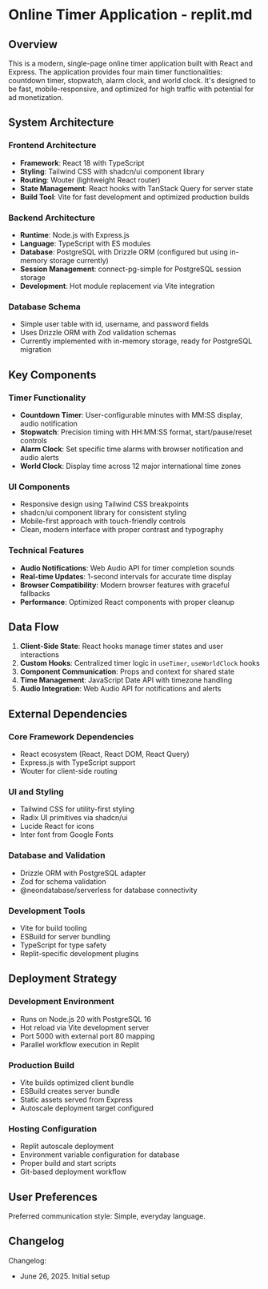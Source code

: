 # Online Timer Application - replit.md

## Overview

This is a modern, single-page online timer application built with React and Express. The application provides four main timer functionalities: countdown timer, stopwatch, alarm clock, and world clock. It's designed to be fast, mobile-responsive, and optimized for high traffic with potential for ad monetization.

## System Architecture

### Frontend Architecture
- **Framework**: React 18 with TypeScript
- **Styling**: Tailwind CSS with shadcn/ui component library
- **Routing**: Wouter (lightweight React router)
- **State Management**: React hooks with TanStack Query for server state
- **Build Tool**: Vite for fast development and optimized production builds

### Backend Architecture
- **Runtime**: Node.js with Express.js
- **Language**: TypeScript with ES modules
- **Database**: PostgreSQL with Drizzle ORM (configured but using in-memory storage currently)
- **Session Management**: connect-pg-simple for PostgreSQL session storage
- **Development**: Hot module replacement via Vite integration

### Database Schema
- Simple user table with id, username, and password fields
- Uses Drizzle ORM with Zod validation schemas
- Currently implemented with in-memory storage, ready for PostgreSQL migration

## Key Components

### Timer Functionality
- **Countdown Timer**: User-configurable minutes with MM:SS display, audio notification
- **Stopwatch**: Precision timing with HH:MM:SS format, start/pause/reset controls
- **Alarm Clock**: Set specific time alarms with browser notification and audio alerts
- **World Clock**: Display time across 12 major international time zones

### UI Components
- Responsive design using Tailwind CSS breakpoints
- shadcn/ui component library for consistent styling
- Mobile-first approach with touch-friendly controls
- Clean, modern interface with proper contrast and typography

### Technical Features
- **Audio Notifications**: Web Audio API for timer completion sounds
- **Real-time Updates**: 1-second intervals for accurate time display
- **Browser Compatibility**: Modern browser features with graceful fallbacks
- **Performance**: Optimized React components with proper cleanup

## Data Flow

1. **Client-Side State**: React hooks manage timer states and user interactions
2. **Custom Hooks**: Centralized timer logic in `useTimer`, `useWorldClock` hooks
3. **Component Communication**: Props and context for shared state
4. **Time Management**: JavaScript Date API with timezone handling
5. **Audio Integration**: Web Audio API for notifications and alerts

## External Dependencies

### Core Framework Dependencies
- React ecosystem (React, React DOM, React Query)
- Express.js with TypeScript support
- Wouter for client-side routing

### UI and Styling
- Tailwind CSS for utility-first styling
- Radix UI primitives via shadcn/ui
- Lucide React for icons
- Inter font from Google Fonts

### Database and Validation
- Drizzle ORM with PostgreSQL adapter
- Zod for schema validation
- @neondatabase/serverless for database connectivity

### Development Tools
- Vite for build tooling
- ESBuild for server bundling
- TypeScript for type safety
- Replit-specific development plugins

## Deployment Strategy

### Development Environment
- Runs on Node.js 20 with PostgreSQL 16
- Hot reload via Vite development server
- Port 5000 with external port 80 mapping
- Parallel workflow execution in Replit

### Production Build
- Vite builds optimized client bundle
- ESBuild creates server bundle
- Static assets served from Express
- Autoscale deployment target configured

### Hosting Configuration
- Replit autoscale deployment
- Environment variable configuration for database
- Proper build and start scripts
- Git-based deployment workflow

## User Preferences

Preferred communication style: Simple, everyday language.

## Changelog

Changelog:
- June 26, 2025. Initial setup